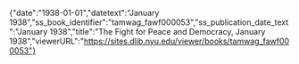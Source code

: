 {"date":"1938-01-01","datetext":"January 1938","ss_book_identifier":"tamwag_fawf000053","ss_publication_date_text":"January 1938","title":"The Fight for Peace and Democracy, January 1938","viewerURL":"https://sites.dlib.nyu.edu/viewer/books/tamwag_fawf000053"}